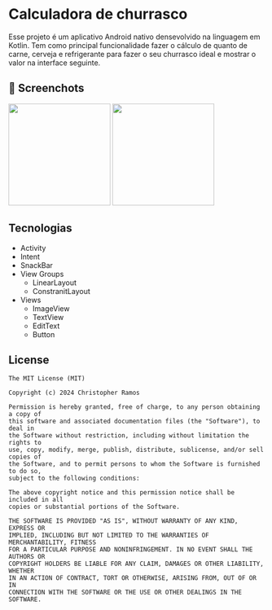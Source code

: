 # Calculadora de churrasco
Esse projeto é um aplicativo Android nativo densevolvido na linguagem em Kotlin. Tem como principal funcionalidade fazer o cálculo de quanto de carne, cerveja e refrigerante para fazer o seu churrasco ideal e mostrar o valor na interface seguinte.

## :camera_flash: Screenchots 
<img src=https://github.com/user-attachments/assets/bd2543c4-9185-4049-9ade-1ba7c2530e3e width=200/>
<img src=https://github.com/user-attachments/assets/462d830e-5e8c-47fd-befd-83adda64dc0d width=200/>

## Tecnologias

- Activity
- Intent
- SnackBar
- View Groups
  - LinearLayout
  - ConstranitLayout
- Views 
  - ImageView
  - TextView
  - EditText
  - Button


## License
```
The MIT License (MIT)

Copyright (c) 2024 Christopher Ramos 

Permission is hereby granted, free of charge, to any person obtaining a copy of
this software and associated documentation files (the "Software"), to deal in
the Software without restriction, including without limitation the rights to
use, copy, modify, merge, publish, distribute, sublicense, and/or sell copies of
the Software, and to permit persons to whom the Software is furnished to do so,
subject to the following conditions:

The above copyright notice and this permission notice shall be included in all
copies or substantial portions of the Software.

THE SOFTWARE IS PROVIDED "AS IS", WITHOUT WARRANTY OF ANY KIND, EXPRESS OR
IMPLIED, INCLUDING BUT NOT LIMITED TO THE WARRANTIES OF MERCHANTABILITY, FITNESS
FOR A PARTICULAR PURPOSE AND NONINFRINGEMENT. IN NO EVENT SHALL THE AUTHORS OR
COPYRIGHT HOLDERS BE LIABLE FOR ANY CLAIM, DAMAGES OR OTHER LIABILITY, WHETHER
IN AN ACTION OF CONTRACT, TORT OR OTHERWISE, ARISING FROM, OUT OF OR IN
CONNECTION WITH THE SOFTWARE OR THE USE OR OTHER DEALINGS IN THE SOFTWARE.
```
